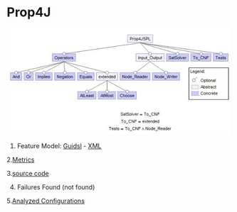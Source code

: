 # Prop4J

![image](https://raw.githubusercontent.com/fischerJF/challenge/master/featureModel/Prop4J.JPG)

1. Feature Model: [Guidsl](https://github.com/fischerJF/challenge/blob/master/workspace_IncLing/Prop4J-SPL/modified-model.m) - [XML](https://github.com/fischerJF/challenge/blob/master/workspace_IncLing/Prop4J-SPL/model.xml)

2.[Metrics](https://github.com/fischerJF/challenge/blob/master/metrics/Prop4J-SPL.csv)
 
3.[source code](https://github.com/fischerJF/challenge/tree/master/workspace_IncLing/Prop4J-SPL)

4. Failures Found (not found)

5.[Analyzed Configurations](https://github.com/fischerJF/challenge/tree/master/workspace_IncLing/Tools/All_valid_conf/Prop4J/products)
